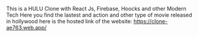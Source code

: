 This is a HULU Clone with React Js, Firebase, Hoocks and other Modern Tech
Here you find the lastest and action and other type of movie released in hollywood
here is the hosted link of the website: https://clone-ae763.web.app/
